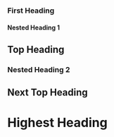 <!-- toc -->

### First Heading

#### Nested Heading 1


## Top Heading

### Nested Heading 2

## Next Top Heading

# Highest Heading
